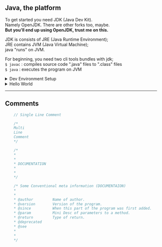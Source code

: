 

## Java, the platform

To get started you need JDK (Java Dev Kit).  
Namely OpenJDK. There are other forks too, maybe.  
**But you'll end up using OpenJDK, trust me on this.**  

JDK is consists of JRE (Java Runtime Environment);  
JRE contains JVM (Java Virtual Machine);  
java "runs" on JVM.    

For beginning, you need two cli tools bundles with jdk;  
`$ javac` : compiles source code ".java" files to ".class" files  
`$ java` : executes the program on JVM  

</details>

<details>
<summary>Dev Environment Setup</summary>
### Setup

    #Where should I download Java?

    With the introduction of the new release "cadence",
    many have asked where they should download Java, 
    and if it is still free. 
    To be clear, YES — Java is still free.

    If you would like to download Java for free, 
    you can get OpenJDK builds from the following vendors, 
    among others:

<ul>
<li><a href="http://jdk.java.net">Oracle</a></li>
<li><a href="https://developers.redhat.com/products/openjdk/download/">RedHat</a></li>
<li><a href="https://www.azul.com/downloads/zulu/">Azul</a></li>
<li><a href="https://adoptopenjdk.net">AdoptOpenJDK</a></li>
<li><a href="https://aws.amazon.com/corretto/">Amazon</a></li>
<li><a href="https://sap.github.io/SapMachine/">SAP</a><br></li>
<li><a href="https://bell-sw.com/">Liberica JDK</a><br></li>
</ul>

> source : reddit (r/learnjava)

**But you'll end up using Oracle, trust me on this.**   

    Download OpenJDK;    
    Setup env vars;  
    Make a folder locally, namely "jiap";  
    keep a terminal open and `cd` into that folder;  

</details>
<details>

<summary>Hello World</summary>

### Hello World!

    /path/to/jiap/hello.java

```java
class HelloWorld{
    public static void main(String[] args) {
        System.out.println("Hello World!");
    }
}
```

Open terminal in the same folder.  
Run.  

```bash
javac hello # compiles java
ls # a new hello.class file is created
java hello #run the class file
```

OUTPUT :

    Hello World!

</details>

---

## Comments

```java
    // Single Line Comment

    /*
    Multi
    Line
    Comment
    */

    /*
    *
    *
    * DOCUMENTATION
    *
    *
    */

    /* Some Conventional meta information (DOCUMENTAION)
    *
    *
    * @author         Name of author.
    * @version        Version of the program.
    * @since          When this part of the program was first added.
    * @param          Mini Desc of parameters to a method.
    * @return         Type of return.
    * @deprecated  
    * @see         
    *
    *
    */
```

